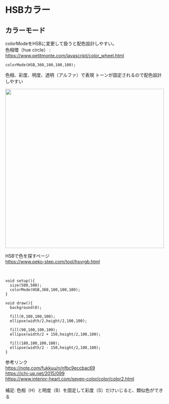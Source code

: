 # HSBカラー

## カラーモード


colorModeをHSBに変更して扱うと配色設計しやすい。<br>
色相環（hue circle） : https://www.petitmonte.com/javascript/color_wheel.html <br>
```
colorMode(HSB,360,100,100,100);
```
色相、彩度、明度、透明（アルファ）で表現 トーンが固定されるので配色設計しやすい<br>

<img src="https://github.com/55Kaerukun/Processing/blob/master/images/hsb.png" width="500px">

HSBで色を探すページ<br>
https://www.peko-step.com/tool/hsvrgb.html <br>
<br>

```

void setup(){
  size(500,500);
  colorMode(HSB,360,100,100,100);
}

void draw(){
  background(0);
  
  fill(0,100,100,100);
  ellipse(width/2,height/2,100,100);
  
  fill(90,100,100,100);
  ellipse(width/2 + 150,height/2,100,100);
  
  fill(180,100,100,100);
  ellipse(width/2 - 150,height/2,100,100);
}

```

参考リンク<br>
https://note.com/fukkuu/n/nfbc9eccbac69 <br>
https://ichi-up.net/2015/099 <br>
https://www.interior-heart.com/seven-color/color/color2.html <br>
<br>
補足: 色相（H）と明度（B）を固定して彩度（S）だけいじると、類似色ができる
